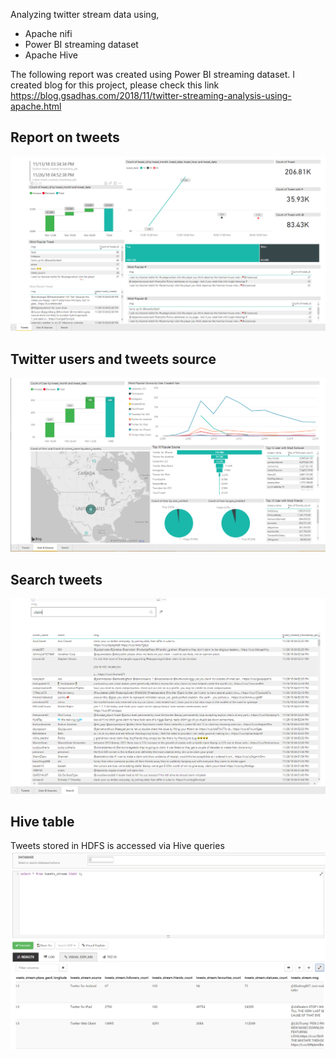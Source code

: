 Analyzing twitter stream data using,
- Apache nifi
- Power BI streaming dataset
- Apache Hive

The following report was created using Power BI streaming dataset. I created blog for this project, please check this link https://blog.gsadhas.com/2018/11/twitter-streaming-analysis-using-apache.html

## Report on tweets
![alt text](https://github.com/gsadhas/apache-nifi-twitter-analysis/blob/master/images/tweets.png)

## Twitter users and tweets source
![alt text](https://github.com/gsadhas/apache-nifi-twitter-analysis/blob/master/images/user_sources.png)

## Search tweets
![alt text](https://github.com/gsadhas/apache-nifi-twitter-analysis/blob/master/images/search.png)

## Hive table
Tweets stored in HDFS is accessed via Hive queries
![alt text](https://github.com/gsadhas/apache-nifi-twitter-analysis/blob/master/images/hive_table.png)

